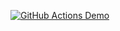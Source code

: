 [![GitHub Actions Demo](https://github.com/iamonair/javatestapp/actions/workflows/first.yml/badge.svg?branch=main&event=push)](https://github.com/iamonair/javatestapp/actions/workflows/first.yml)
